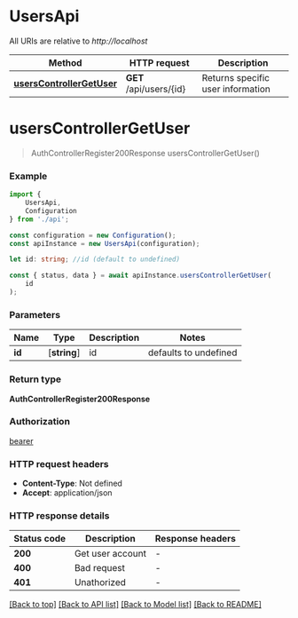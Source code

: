 # UsersApi

All URIs are relative to *http://localhost*

|Method | HTTP request | Description|
|------------- | ------------- | -------------|
|[**usersControllerGetUser**](#userscontrollergetuser) | **GET** /api/users/{id} | Returns specific user information|

# **usersControllerGetUser**
> AuthControllerRegister200Response usersControllerGetUser()


### Example

```typescript
import {
    UsersApi,
    Configuration
} from './api';

const configuration = new Configuration();
const apiInstance = new UsersApi(configuration);

let id: string; //id (default to undefined)

const { status, data } = await apiInstance.usersControllerGetUser(
    id
);
```

### Parameters

|Name | Type | Description  | Notes|
|------------- | ------------- | ------------- | -------------|
| **id** | [**string**] | id | defaults to undefined|


### Return type

**AuthControllerRegister200Response**

### Authorization

[bearer](../README.md#bearer)

### HTTP request headers

 - **Content-Type**: Not defined
 - **Accept**: application/json


### HTTP response details
| Status code | Description | Response headers |
|-------------|-------------|------------------|
|**200** | Get user account |  -  |
|**400** | Bad request |  -  |
|**401** | Unathorized |  -  |

[[Back to top]](#) [[Back to API list]](../README.md#documentation-for-api-endpoints) [[Back to Model list]](../README.md#documentation-for-models) [[Back to README]](../README.md)

